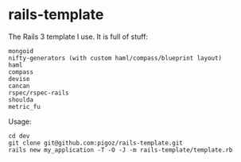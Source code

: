 rails-template
==============

The Rails 3 template I use. It is full of stuff:

    mongoid
    nifty-generators (with custom haml/compass/blueprint layout)
    haml
    compass
    devise
    cancan
    rspec/rspec-rails
    shoulda
    metric_fu

Usage:

    cd dev
    git clone git@github.com:pigoz/rails-template.git
    rails new my_application -T -O -J -m rails-template/template.rb
